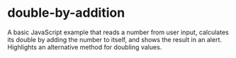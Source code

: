 # double-by-addition
A basic JavaScript example that reads a number from user input, calculates its double by adding the number to itself, and shows the result in an alert. Highlights an alternative method for doubling values.
